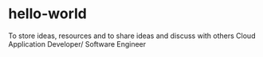 # hello-world
To store ideas, resources and to share ideas and discuss with others
Cloud Application Developer/ Software Engineer
